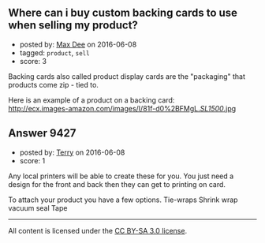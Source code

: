 ## Where can i buy custom backing cards to use when selling my product?

- posted by: [Max Dee](https://stackexchange.com/users/8594895/max-dee) on 2016-06-08
- tagged: `product`, `sell`
- score: 3

<p>Backing cards also called product display cards are the "packaging" that products come zip - tied to. </p>

<p>Here is an example of a product on a backing card:<br /> <a href="http://ecx.images-amazon.com/images/I/81f-d0%2BFMgL._SL1500_.jpg" rel="nofollow">http://ecx.images-amazon.com/images/I/81f-d0%2BFMgL.<em>SL1500</em>.jpg</a> </p>



## Answer 9427

- posted by: [Terry](https://stackexchange.com/users/5877277/terry) on 2016-06-08
- score: 1

<p>Any local printers will be able to create these for you.
You just need a design for the front and back then they can get to printing on card.</p>

<p>To attach your product you have a few options.
Tie-wraps
Shrink wrap
vacuum seal
Tape</p>




---

All content is licensed under the [CC BY-SA 3.0 license](https://creativecommons.org/licenses/by-sa/3.0/).
